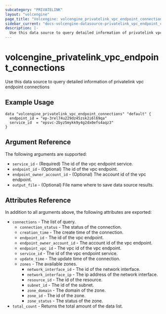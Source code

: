 ```yaml
---
subcategory: "PRIVATELINK"
layout: "volcengine"
page_title: "Volcengine: volcengine_privatelink_vpc_endpoint_connections"
sidebar_current: "docs-volcengine-datasource-privatelink_vpc_endpoint_connections"
description: |-
  Use this data source to query detailed information of privatelink vpc endpoint connections
---
```

# volcengine_privatelink_vpc_endpoint_connections
Use this data source to query detailed information of privatelink vpc endpoint connections
## Example Usage
```hcl
data "volcengine_privatelink_vpc_endpoint_connections" "default" {
  endpoint_id = "ep-3rel74u229dz45zsk2i6l69qa"
  service_id  = "epsvc-2byz5mykk9y4g2dx0efs4aqz3"
}
```
## Argument Reference
The following arguments are supported:
* `service_id` - (Required) The id of the vpc endpoint service.
* `endpoint_id` - (Optional) The id of the vpc endpoint.
* `endpoint_owner_account_id` - (Optional) The account id of the vpc endpoint.
* `output_file` - (Optional) File name where to save data source results.

## Attributes Reference
In addition to all arguments above, the following attributes are exported:
* `connections` - The list of query.
    * `connection_status` - The status of the connection.
    * `creation_time` - The create time of the connection.
    * `endpoint_id` - The id of the vpc endpoint.
    * `endpoint_owner_account_id` - The account id of the vpc endpoint.
    * `endpoint_vpc_id` - The vpc id of the vpc endpoint.
    * `service_id` - The id of the vpc endpoint service.
    * `update_time` - The update time of the connection.
    * `zones` - The available zones.
        * `network_interface_id` - The id of the network interface.
        * `network_interface_ip` - The ip address of the network interface.
        * `resource_id` - The id of the resource.
        * `subnet_id` - The id of the subnet.
        * `zone_domain` - The domain of the zone.
        * `zone_id` - The id of the zone.
        * `zone_status` - The status of the zone.
* `total_count` - Returns the total amount of the data list.


